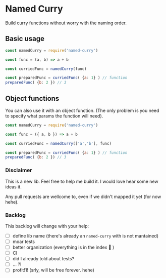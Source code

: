# Named Curry
Build curry functions without worry with the naming order.

## Basic usage
```javascript
const namedCurry = require('named-curry')

const func = (a, b) => a + b

const curriedFunc = namedCurry(func)

const preparedFunc = curriedFunc( {a: 1} ) // function
preparedFunc( {b: 2 }) // 3

```

## Object functions
You can also use it with an object function. (The only problem is you need to specify what params the function will need).

```javascript
const namedCurry = require('named-curry')

const func = ({ a, b }) => a + b

const curriedFunc = namedCurry(['a','b'], func)

const preparedFunc = curriedFunc( {a: 1} ) // function
preparedFunc( {b: 2 }) // 3

```


### Disclaimer
This is a new lib. Feel free to help me build it. I would love hear some new ideas it.

Any pull requests are wellcome to, even if we didn't mapped it yet (for now hehe).


### Backlog
This backlog will change with your help:

- [ ] define lib name (there's already an `named-curry` with is not mantained)
- [ ] moar tests
- [ ] better organization (everything is in the index :see_no_evil: )
- [ ] CI
- [ ] did I already told about tests?
- [ ] ... ?!
- [ ] profit!1! (srly, will be free forever. hehe)

